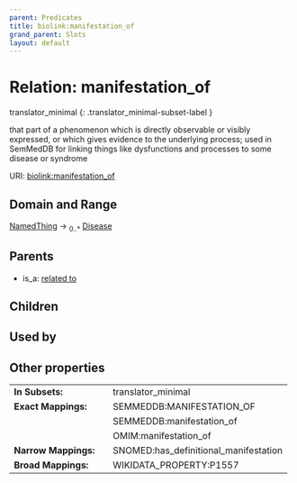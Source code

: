 ```yaml
---
parent: Predicates
title: biolink:manifestation_of
grand_parent: Slots
layout: default
---
```


# Relation: manifestation_of

translator_minimal
{: .translator_minimal-subset-label }


that part of a phenomenon which is directly observable or visibly expressed, or which gives evidence to the underlying process; used in SemMedDB for linking things like dysfunctions and processes to some disease or syndrome

URI: [biolink:manifestation_of](https://w3id.org/biolink/vocab/manifestation_of)

## Domain and Range

[NamedThing](NamedThing.md) ->  <sub>0..*</sub> [Disease](Disease.md)

## Parents

 *  is_a: [related to](related_to.md)

## Children


## Used by


## Other properties

|  |  |  |
| --- | --- | --- |
| **In Subsets:** | | translator_minimal |
| **Exact Mappings:** | | SEMMEDDB:MANIFESTATION_OF |
|  | | SEMMEDDB:manifestation_of |
|  | | OMIM:manifestation_of |
| **Narrow Mappings:** | | SNOMED:has_definitional_manifestation |
| **Broad Mappings:** | | WIKIDATA_PROPERTY:P1557 |

